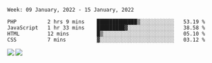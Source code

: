 <!--START_SECTION:waka-->
```text
Week: 09 January, 2022 - 15 January, 2022

PHP          2 hrs 9 mins    █████████████▒░░░░░░░░░░░   53.19 % 
JavaScript   1 hr 33 mins    █████████▓░░░░░░░░░░░░░░░   38.58 % 
HTML         12 mins         █▒░░░░░░░░░░░░░░░░░░░░░░░   05.10 % 
CSS          7 mins          ▓░░░░░░░░░░░░░░░░░░░░░░░░   03.12 % 
```
<!--END_SECTION:waka-->
<a href="https://github.com/anuraghazra/github-readme-stats">
  <img align="left" src="https://github-readme-stats.vercel.app/api?username=Tanesan&count_private=true&show_icons=true" />
<img align="left" src="https://github-readme-stats.vercel.app/api/top-langs/?username=Tanesan" />
</a>
